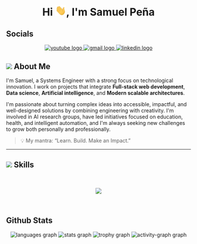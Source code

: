 <h1 align="center">Hi <img src="https://raw.githubusercontent.com/ABSphreak/ABSphreak/master/gifs/Hi.gif" width="30px">, I'm Samuel Peña</h1>

<!----------------------->
## Socials
<div align="center">
  <a href="https://www.youtube.com/@samuelpro2345" target="_blank">
    <img src="https://img.shields.io/static/v1?message=Youtube&logo=youtube&label=&color=FF0000&logoColor=white&labelColor=&style=for-the-badge" height="35" alt="youtube logo" />
  </a>
  <a href="mailto:penaortegasamuel@gmail.com" target="_blank">
    <img src="https://img.shields.io/static/v1?message=Gmail&logo=gmail&label=&color=D14836&logoColor=white&labelColor=&style=for-the-badge" height="35" alt="gmail logo" />
  </a>
  <a href="https://www.linkedin.com/in/samuel-nissi" target="_blank">
    <img src="https://img.shields.io/static/v1?message=LinkedIn&logo=linkedin&label=&color=0077B5&logoColor=white&labelColor=&style=for-the-badge" height="35" alt="linkedin logo" />
  </a>
</div>

## <picture><img src="https://github.com/7oSkaaa/7oSkaaa/blob/main/Images/OS.gif?raw=true" width="30px"></picture> About Me

I'm Samuel, a Systems Engineer with a strong focus on technological innovation. I work on projects that integrate **Full-stack web development**, **Data science**, **Artificial intelligence**, and **Modern scalable architectures**.

I'm passionate about turning complex ideas into accessible, impactful, and well-designed solutions by combining engineering with creativity. I'm involved in AI research groups, have led initiatives focused on education, health, and intelligent automation, and I'm always seeking new challenges to grow both personally and professionally.

> 💡 My mantra: “Learn. Build. Make an Impact.”

---
<!----------------------->
## <img src="https://github.com/7oSkaaa/7oSkaaa/blob/main/Images/Statistics.gif?cid=ecf05e47a0n3gi1bfqntqmob8g9aid1oyj2wr3ds3mg700bl&rid=giphy.gif" width ="25"><b> Skills</b>
<br>

<p align="center">
  <a href="https://skillicons.dev">
    <img align="center" src="https://skillicons.dev/icons?i=java,spring,nodejs,nextjs,express,fastapi,py,flask,r,vite,react,angular,css,html,js,ts,wordpress,tailwind,bootstrap,figma,postgres,mysql,firebase,git,github,postman,vscode,kali,linux,arduino&theme=light" />
  </a>
</p>
<br>

<!----------------------->
## Github Stats
<div align="center">
  <img src="https://github-readme-stats.vercel.app/api/top-langs?username=Nasor2&locale=en&hide_title=false&layout=compact&card_width=320&langs_count=10&theme=gruvbox&hide_border=true" height="170" alt="languages graph"  />
  <img src="https://github-readme-stats.vercel.app/api?username=Nasor2&hide_title=false&hide_rank=false&show_icons=true&include_all_commits=true&count_private=true&disable_animations=false&theme=gruvbox&locale=en&hide_border=true" height="170" alt="stats graph"  />
  <img src="https://github-profile-trophy.vercel.app?username=Nasor2&theme=onedark&no-bg=true&no-frame=true" height="150" alt="trophy graph"  />
  <img src="https://github-readme-activity-graph.vercel.app/graph?username=Nasor2&theme=gruvbox&area=true&hide_border=true&hide_title=false" height="300" alt="activity-graph graph"  />
</div>



